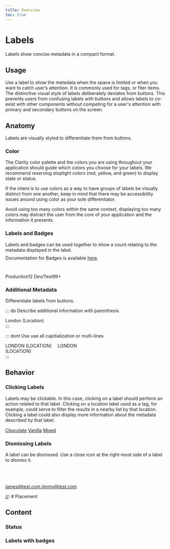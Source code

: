 ```yaml
---
title: Overview
toc: true
---
```


# Labels

Labels show concise metadata in a compact format.

[//]: # 'DEMO - John and James'

<doc-demo src="/demos/label/demo1-ng.html" demo="/demos/label/demo1-css.html" toggle="false" />

## Usage

Use a label to show the metadata when the space is limited or when you want to catch user’s attention. It is commonly used for tags, or fiter items.
The distinctive visual style of labels deliberately deviates from buttons. This prevents users from confusing labels with buttons and allows labels to co-exist with other components without competing for a user's attention with primary and secondary buttons on the screen.

<doc-demo src="/demos/label/food-ng.html" demo="/demos/label/food-css.html" />

## Anatomy

Labels are visually styled to differentiate them from buttons.

### Color

The Clarity color palette and the colors you are using throughout your application should guide which colors you choose for your labels. We recommend reserving stoplight colors (red, yellow, and green) to display state or status.

If the intent is to use colors as a way to have groups of labels be visually distinct from one another, keep in mind that there may be accessibility issues around using color as your sole differentiator.

Avoid using too many colors within the same context, displaying too many colors may distract the user from the core of your application and the information it presents.

<doc-demo src="/demos/label/color-ng.html" demo="/demos/label/color-css.html" />

### Labels and Badges

<ClrRow>
<ClrCol>
<div style="height: 100px">
<div>Labels and badges can be used together to show a count relating to the metadata displayed in the label.</div>
<div style="padding-top: 0.5rem">Documentation for Badges is available <a href="/components/badge">here</a>.</div>
</div>
</ClrCol>
<ClrCol>
<DocInset height="100">
<div>
<span class="label label-light-blue">Production<span class="badge badge-light-blue">12</span></span>
<span class="label label-light-blue">Dev/Test<span class="badge badge-light-blue">99+</span></span>
</div>
</DocInset>
</ClrCol>
</ClrRow>

### Additional Metadata

Differentiate labels from buttons.

::: do Describe additional information with parenthesis
<DocInset height="100">

<div>
<span class="label label-orange">London (Location)</span>
</div>

</DocInset>
:::

::: dont Use use all capitialization or multi-lines
<DocInset height="100">

<div>
<span class="label label-purple">LONDON (LOCATION)</span>
<span style="padding: 15px; text-align: center" class="label label-purple">LONDON <br>(LOCATION)</span>
</div>

</DocInset>
:::

## Behavior

### Clicking Labels

<ClrRow>
<ClrCol>
<div style="height: 100px">
Labels may be clickable. In this case, clicking on a label should perform an action related to that label. Clicking on a location label used as a tag, for example, could serve to filter the results in a nearby list by that location. Clicking a label could also display more information about the metadata described by that label.
</div>
</ClrCol>
<ClrCol>
<DocInset height="100">
<div>
<a href="javascript://" class="label label-purple clickable">Chocolate</a>
<a href="javascript://" class="label label-purple clickable">Vanilla</a>
<a href="javascript://" class="label label-purple clickable">Mixed</a>
</div>
</DocInset>
</ClrCol>
</ClrRow>

### Dismissing Labels

<ClrRow>
<ClrCol>
<div style="height: 100px">
A label can be dismissed. Use a close icon at the right-most side of a label to dismiss it.
</div>
</ClrCol>
<ClrCol>
<DocInset height="100">
<div>
<a href="javascript://" class="label label-blue clickable">james@test.com <clr-icon shape="close"></clr-icon></a>
<a href="javascript://" class="label label-blue clickable">jimmy@test.com <clr-icon shape="close"></clr-icon></a>
</div>
</DocInset>
</ClrCol>
</ClrRow>

[//]: # 'DEMO - James and Jimmy'

[//]: # Placement

## Content

### Status

<doc-demo src="/demos/label/status-ng.html" demo="/demos/label/status-css.html" />

### Labels with badges

<doc-demo src="/demos/label/badges-ng.html" demo="/demos/label/badges-css.html" />
